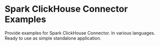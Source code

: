 # Spark ClickHouse Connector Examples

Provide examples for Spark ClickHouse Connector. In various languages.
Ready to use as simple standalone application.

